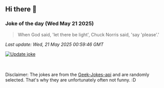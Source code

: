 ## Hi there 👋

### Joke of the day (Wed May 21 2025)
<!-- joke -->
>When God said, 'let there be light', Chuck Norris said, 'say 'please'.'
<!-- /joke -->

*Last update: Wed, 21 May 2025 00:59:46 GMT*

[![Update joke](https://github.com/nclskfm/nclskfm/actions/workflows/joke.yml/badge.svg)](https://github.com/nclskfm/nclskfm/actions/workflows/joke.yml)

<br><br>
Disclaimer: The jokes are from the [Geek-Jokes-api](https://github.com/sameerkumar18/geek-joke-api) and are randomly selected. That's why they are unfortunately often not funny. :D
